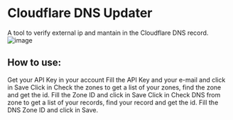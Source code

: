 # Cloudflare DNS Updater
A tool to verify external ip and mantain in the Cloudflare DNS record.
![image](https://github.com/jecsatta/cloudflare-dns-updater/assets/60496134/d24427fe-1ea0-4083-899f-68cfc9208a6f)

## How to use:
Get your API Key in your account
Fill the API Key and your e-mail and click in Save
Click in Check the zones to get a list of your zones, find the zone and get the id.
Fill the Zone ID and click in Save
Click in Check DNS from zone to get a list of your records, find your record and get the id.
Fill the DNS Zone ID and click in Save.


